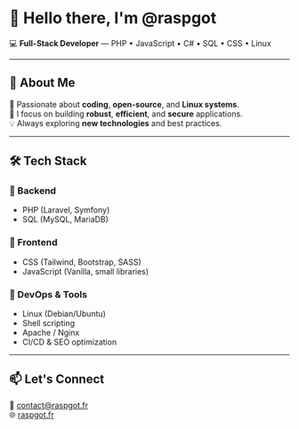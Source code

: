 # 👋 Hello there, I'm **@raspgot**

💻 **Full-Stack Developer** — PHP • JavaScript • C# • SQL • CSS • Linux  

---

## 🚀 About Me  
🔧 Passionate about **coding**, **open-source**, and **Linux systems**.  
🎯 I focus on building **robust**, **efficient**, and **secure** applications.  
💡 Always exploring **new technologies** and best practices.

---

## 🛠 Tech Stack  

### 🔹 Backend  
- PHP (Laravel, Symfony)  
- SQL (MySQL, MariaDB)  

### 🔹 Frontend  
- CSS (Tailwind, Bootstrap, SASS)  
- JavaScript (Vanilla, small libraries)  

### 🔹 DevOps & Tools  
- Linux (Debian/Ubuntu)  
- Shell scripting  
- Apache / Nginx  
- CI/CD & SEO optimization  

---

## 📫 Let's Connect  
📧 [contact@raspgot.fr](mailto:contact@raspgot.fr)  
🌐 [raspgot.fr](https://raspgot.fr)  

